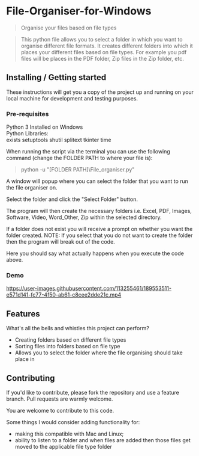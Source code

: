 # File-Organiser-for-Windows
> Organise your files based on file types

>This python file allows you to select a folder in which you want to organise different file formats.
>It creates different folders into which it places your different files based on file types.
>For example you pdf files will be places in the PDF folder, Zip files in the Zip folder, etc.


## Installing / Getting started

These instructions will get you a copy of the project up and running on your local machine for development and testing purposes.

### Pre-requisites
Python 3 Installed on Windows <br />
Python Libraries:<br />
exists
setuptools
shutil
splitext
tkinter
time

When running the script via the terminal you can use the following command (change the FOLDER PATH to where your file is):

>python -u "[FOLDER PATH]\File_organiser.py"

A window will popup where you can select the folder that you want to run the file organiser on.

Select the folder and click the "Select Folder" button.

The program will then create the necessary folders i.e. Excel, PDF, Images, Software, Video, Word_Other, Zip within the selected directory.

If a folder does not exist you will receive a prompt on whether you want the folder created. NOTE: If you select that you do not want to create the folder then the program will break out of the code.

Here you should say what actually happens when you execute the code above.

### Demo

https://user-images.githubusercontent.com/113255461/189553511-e571d141-fc77-4f50-ab61-c8cee2dde21c.mp4



## Features

What's all the bells and whistles this project can perform?
* Creating folders based on different file types
* Sorting files into folders based on file type
* Allows you to select the folder where the file organising should take place in


## Contributing

If you'd like to contribute, please fork the repository and use a feature
branch. Pull requests are warmly welcome.

You are welcome to contribute to this code. 

Some things I would consider adding functionality for:
- making this compatible with Mac and Linux;
- ability to listen to a folder and when files are added then those files get moved to the applicable file type folder
